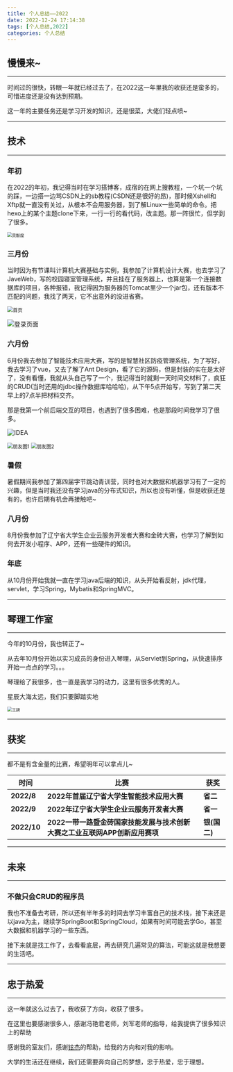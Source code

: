 ```yaml
---
title: 个人总结——2022
date: 2022-12-24 17:14:38
tags: [个人总结,2022]
categories: 个人总结
---
```


## 慢慢来~

---------

时间过的很快，转眼一年就已经过去了，在2022这一年里我的收获还是蛮多的，可惜进度还是没有达到预期。

这一年的主要任务还是学习开发的知识，还是很菜，大佬们轻点喷~

--------

## 技术

---

### 年初

在2022的年初，我记得当时在学习搭博客，成宿的在网上搜教程，一个坑一个坑的踩，一边搭一边骂CSDN上的sb教程(CSDN还是很好的昂)，那时候Xshell和Xftp就一直没有关过，从根本不会用服务器，到了解Linux一些简单的命令。把hexo上的某个主题clone下来，一行一行的看代码，改主题。那一阵很忙，但学到了很多。

<img src="https://tonkyshan.cn/img/20221224175147.png" alt="贡献度" style="zoom:67%;" />

### 三月份

当时因为有节课叫计算机大赛基础与实例，我参加了计算机设计大赛，也去学习了JaveWeb，写的校园寝室管理系统，并且挂在了服务器上，也算是第一个连接数据库的项目，各种报错，我记得因为服务器的Tomcat里少一个jar包，还有版本不匹配的问题，我找了两天，它不出意外的没进省赛。

<img src="https://tonkyshan.cn/img/20221224175959.png" alt="首页" style="zoom:80%;" />

![登录页面](https://tonkyshan.cn/img/20221224180017.png)

### 六月份

6月份我去参加了智能技术应用大赛，写的是智慧社区防疫管理系统，为了写好，我去学习了vue，又去了解了Ant Design，看了它的源码，但是封装的实在是太好了，没有看懂，我就从头自己写了一个，我记得当时就剩一天时间交材料了，疯狂的CRUD(当时还用的jdbc操作数据库哈哈哈)，从下午5点开始写，写到了第二天早上的7点半把材料交齐。

那是我第一个前后端交互的项目，也遇到了很多困难，也是那段时间我学习了很多。

![IDEA](https://tonkyshan.cn/img/mmexport1671876668413.jpg)

<img src="https://tonkyshan.cn/img/20221224190158.png" alt="朋友圈1" style="zoom: 80%;" />

<img src="https://tonkyshan.cn/img/20221224190215.png" alt="朋友圈2" style="zoom:80%;" />

### 暑假

暑假期间我参加了第四届字节跳动青训营，同时也对大数据和机器学习有了一定的兴趣，但是当时我还没有学习java的分布式知识，所以也没有听懂，但是收获还是有的，也许后期有机会再接触吧~

### 八月份

8月份我参加了辽宁省大学生企业云服务开发者大赛和金砖大赛，也学习了解到如何去开发小程序、APP，还有一些硬件的知识。

### 年底

从10月份开始我就一直在学习java后端的知识，从头开始看反射，jdk代理，servlet，学习Spring，Mybatis和SpringMVC。

-------

## 琴理工作室

--------

今年的10月份，我也转正了~

从去年10月份开始以实习成员的身份进入琴理，从Servlet到Spring，从快速排序开始一点点的学习。。。

琴理给了我很多，也一直是我学习的动力，这里有很多优秀的人。

星辰大海太远，我们只要脚踏实地

<img src="https://tonkyshan.cn/img/20221224190433.png" alt="工牌" style="zoom: 67%;" />

--------

## 获奖

----

都不是有含金量的比赛，希望明年可以拿点儿~

| 时间        | 比赛                                                         | 获奖         |
| ----------- | ------------------------------------------------------------ | ------------ |
| **2022/8**  | **2022年首届辽宁省大学生智能技术应用大赛**                   | **省二**     |
| **2022/9**  | **2022年辽宁省大学生企业云服务开发者大赛**                   | **省一**     |
| **2022/10** | **2022一带一路暨金砖国家技能发展与技术创新大赛之工业互联网APP创新应用赛项** | **银(国二)** |

------

## 未来

-------

### 不做只会CRUD的程序员

我也不准备去考研，所以还有半年多的时间去学习丰富自己的技术栈，接下来还是以java为主，继续学SpringBoot和SpringCloud，如果有时间可能去学Go，甚至大数据和机器学习的一些东西。

接下来就是找工作了，去看看底层，再去研究几遍常见的算法，可能这就是我想要的生活吧。

------

## 忠于热爱

----

这一年就这么过去了，我收获了方向，收获了很多。

在这里也要感谢很多人，感谢冯艳君老师，刘军老师的指导，给我提供了很多知识上的帮助

感谢我的室友们，感谢[铉杰](https://jxj777.top/)的帮助，给我的方向和对我的影响。

大学的生活还在继续，我们还需要奔向自己的梦想，忠于热爱，忠于理想。

